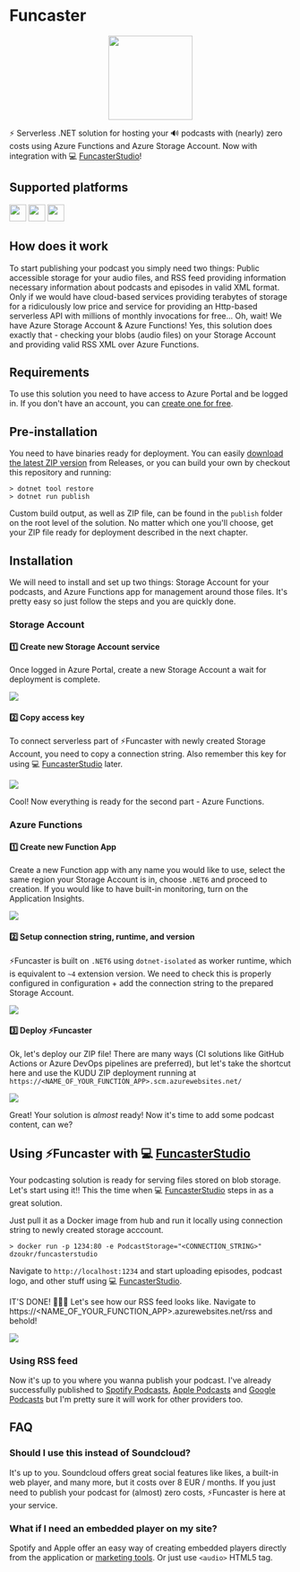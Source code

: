 # Funcaster

<p align="center">
<img src="logo.png" width="150px"/>
</p>

⚡ Serverless .NET solution for hosting your 🔊 podcasts with (nearly) zero costs using Azure Functions and Azure Storage Account. Now with integration with 💻 [FuncasterStudio](https://github.com/Dzoukr/FuncasterStudio)!


## Supported platforms
<img src="docs/apple-badge.png" height="30px"/> <img src="docs/spotify-badge.png" height="30px"/> <img src="docs/google-badge.png" height="30px"/>

## How does it work
To start publishing your podcast you simply need two things: Public accessible storage for your audio files, and RSS feed providing information necessary information about podcasts and episodes in valid XML format. Only if we would have cloud-based services providing terabytes of storage for a ridiculously low price and service for providing an Http-based serverless API with millions of monthly invocations for free... Oh, wait! We have Azure Storage Account & Azure Functions! Yes, this solution does exactly that - checking your blobs (audio files) on your Storage Account and providing valid RSS XML over Azure Functions.

## Requirements

To use this solution you need to have access to Azure Portal and be logged in. If you don't have an account, you can [create one for free](https://azure.microsoft.com/en-us/free/).

## Pre-installation

You need to have binaries ready for deployment. You can easily [download the latest ZIP version](https://github.com/Dzoukr/Funcaster/releases) from Releases, or you can build your own by checkout this repository and running:

```cli
> dotnet tool restore
> dotnet run publish
```

Custom build output, as well as ZIP file, can be found in the `publish` folder on the root level of the solution. No matter which one you'll choose, get your ZIP file ready for deployment described in the next chapter.


## Installation

We will need to install and set up two things: Storage Account for your podcasts, and Azure Functions app for management around those files. It's pretty easy so just follow the steps and you are quickly done.

### Storage Account

#### 1️⃣ Create new Storage Account service

Once logged in Azure Portal, create a new Storage Account a wait for deployment is complete.

![](docs/account_01.gif)


#### 2️⃣ Copy access key

To connect serverless part of ⚡Funcaster with newly created Storage Account, you need to copy a connection string. Also remember this key for using 💻 [FuncasterStudio](https://github.com/Dzoukr/FuncasterStudio) later.

![](docs/account_03.gif)

Cool! Now everything is ready for the second part - Azure Functions.

### Azure Functions

#### 1️⃣ Create new Function App

Create a new Function app with any name you would like to use, select the same region your Storage Account is in, choose `.NET6` and proceed to creation. If you would like to have built-in monitoring, turn on the Application Insights.

![](docs/func_01.gif)

#### 2️⃣ Setup connection string, runtime, and version

⚡Funcaster is built on `.NET6` using `dotnet-isolated` as worker runtime, which is equivalent to `~4` extension version. We need to check this is properly configured in configuration + add the connection string to the prepared Storage Account.

![](docs/func_02.gif)

#### 3️⃣ Deploy ⚡Funcaster

Ok, let's deploy our ZIP file! There are many ways (CI solutions like GitHub Actions or Azure DevOps pipelines are preferred), but let's take the shortcut here and use the KUDU ZIP deployment running at `https://<NAME_OF_YOUR_FUNCTION_APP>.scm.azurewebsites.net/`

![](docs/func_03.gif)

Great! Your solution is _almost_ ready! Now it's time to add some podcast content, can we?

## Using ⚡Funcaster with 💻 [FuncasterStudio](https://github.com/Dzoukr/FuncasterStudio)

Your podcasting solution is ready for serving files stored on blob storage. Let's start using it!! This the time when 💻 [FuncasterStudio](https://github.com/Dzoukr/FuncasterStudio) steps in as a great solution.

Just pull it as a Docker image from hub and run it locally using connection string to newly created storage acccount.

```cli
> docker run -p 1234:80 -e PodcastStorage="<CONNECTION_STRING>" dzoukr/funcasterstudio
```

Navigate to `http://localhost:1234` and start uploading episodes, podcast logo, and other stuff using 💻 [FuncasterStudio](https://github.com/Dzoukr/FuncasterStudio).


IT'S DONE! 🥳🎆🎊 Let's see how our RSS feed looks like. Navigate to https://<NAME_OF_YOUR_FUNCTION_APP>.azurewebsites.net/rss and behold!

![](docs/data_05.gif)

### Using RSS feed

Now it's up to you where you wanna publish your podcast. I've already successfully published to [Spotify Podcasts](https://open.spotify.com/show/280aceAx85AKZslVytXsrB), [Apple Podcasts](https://podcasts.apple.com/us/podcast/podvocasem/id1590431276) and [Google Podcasts](https://podcasts.google.com/feed/aHR0cHM6Ly9mZWVkLnBvZHZvY2FzZW0uY3ovcnNz) but I'm pretty sure it will work for other providers too.

## FAQ

### Should I use this instead of Soundcloud?

It's up to you. Soundcloud offers great social features like likes, a built-in web player, and many more, but it costs over 8 EUR / months. If you just need to publish your podcast for (almost) zero costs, ⚡Funcaster is here at your service.

### What if I need an embedded player on my site?

Spotify and Apple offer an easy way of creating embedded players directly from the application or [marketing tools](https://tools.applemediaservices.com/). Or just use `<audio>` HTML5 tag.
